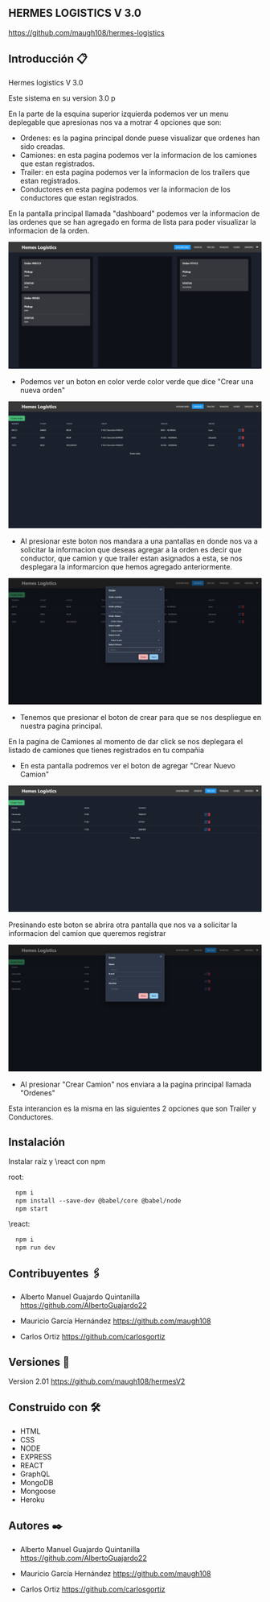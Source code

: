 ## HERMES LOGISTICS V 3.0

https://github.com/maugh108/hermes-logistics

## Introducción 📋

Hermes logistics V 3.0

Este sistema en su version 3.0 p

En la parte de la esquina superior izquierda podemos ver un menu deplegable que apresionas nos va a motrar 4 opciones que son:

* Ordenes: es la pagina principal donde puese visualizar que ordenes han sido creadas.
* Camiones: en esta pagina podemos ver la informacion de los camiones que estan registrados.
* Trailer: en esta pagina podemos ver la informacion de los trailers que estan registrados.
* Conductores  en esta pagina podemos ver la informacion de los conductores que estan registrados.

En la pantalla principal llamada "dashboard" podemos ver la informacion de las ordenes que se han agregado en forma de lista para poder visualizar la informacion de la orden.

![images](assets/img/pantalla-principal.jpg)

* Podemos ver un boton en color verde color verde que dice "Crear una nueva orden" 

![images](assets/img/crear-orden.jpg)

* Al presionar este boton nos mandara a una pantallas en donde nos va a solicitar la informacion que deseas agregar a la orden es decir que conductor, que camion y que trailer estan asignados a esta, se nos desplegara la informarcion que hemos agregado anteriormente.

![images](assets/img/asignar-informacion.jpg)

* Tenemos que presionar el boton de crear para que se nos despliegue en nuestra pagina principal.

En la pagina de Camiones al momento de dar click se nos deplegara el listado de camiones que tienes registrados en tu compañia

* En esta pantalla podremos ver el boton de agregar "Crear Nuevo Camion"

![images](assets/img/camiones-principal.jpg)

Presinando este boton se abrira otra pantalla que nos va a solicitar la informacion del camion que queremos registrar

![images](assets/img/registrar-camion.jpg)

* Al presionar "Crear Camion" nos enviara a la pagina principal llamada "Ordenes"

Esta interancion es la misma en las siguientes 2 opciones que son Trailer y Conductores.

## Instalación

Instalar raíz y \react con npm

root: 
```
  npm i
  npm install --save-dev @babel/core @babel/node
  npm start
```

\react:
```
  npm i
  npm run dev
```

## Contribuyentes 🖇️

* Alberto Manuel Guajardo Quintanilla 
  https://github.com/AlbertoGuajardo22
 
* Mauricio García Hernández
   https://github.com/maugh108

* Carlos Ortiz
   https://github.com/carlosgortiz

## Versiones 📌
Version 2.01 https://github.com/maugh108/hermesV2

## Construido con 🛠️
* HTML
* CSS
* NODE
* EXPRESS
* REACT
* GraphQL
* MongoDB
* Mongoose
* Heroku

## Autores ✒️
* Alberto Manuel Guajardo Quintanilla 
  https://github.com/AlbertoGuajardo22
 
* Mauricio García Hernández
  https://github.com/maugh108

* Carlos Ortiz
  https://github.com/carlosgortiz

